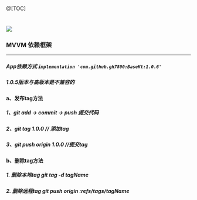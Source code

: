 @[TOC]
# [![](https://jitpack.io/v/gh7800/BaseKt.svg)](https://jitpack.io/#gh7800/BaseKt)

### MVVM 依赖框架
---

##### App依赖方式  `implementation 'com.github.gh7800:BaseKt:1.0.6'`

##### **1.0.5版本与高版本是不兼容的**

#### a、发布tag方法
##### 1、git add → commit → push  提交代码
##### 2、git tag 1.0.0   // 添加tag
##### 3、git push origin 1.0.0  //提交tag

#### b、删除tag方法
##### 1. 删除本地tag  git tag -d tagName
##### 2. 删除远程tag  git push origin :refs/tags/tagName
